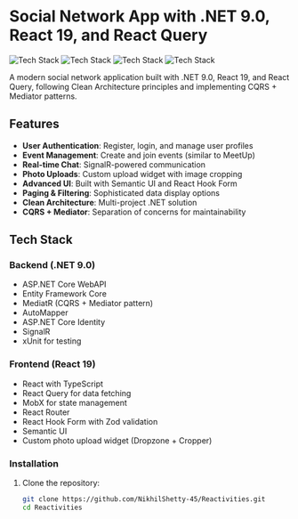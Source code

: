# Social Network App with .NET 9.0, React 19, and React Query

![Tech Stack](https://img.shields.io/badge/.NET-9.0-512BD4?logo=dotnet)
![Tech Stack](https://img.shields.io/badge/React-19-61DAFB?logo=react)
![Tech Stack](https://img.shields.io/badge/TypeScript-4.9.5-3178C6?logo=typescript)
![Tech Stack](https://img.shields.io/badge/React_Query-5.0.0-FF4154?logo=reactquery)

A modern social network application built with .NET 9.0, React 19, and React Query, following Clean Architecture principles and implementing CQRS + Mediator patterns.

## Features

- **User Authentication**: Register, login, and manage user profiles
- **Event Management**: Create and join events (similar to MeetUp)
- **Real-time Chat**: SignalR-powered communication
- **Photo Uploads**: Custom upload widget with image cropping
- **Advanced UI**: Built with Semantic UI and React Hook Form
- **Paging & Filtering**: Sophisticated data display options
- **Clean Architecture**: Multi-project .NET solution
- **CQRS + Mediator**: Separation of concerns for maintainability

## Tech Stack

### Backend (.NET 9.0)
- ASP.NET Core WebAPI
- Entity Framework Core
- MediatR (CQRS + Mediator pattern)
- AutoMapper
- ASP.NET Core Identity
- SignalR
- xUnit for testing

### Frontend (React 19)
- React with TypeScript
- React Query for data fetching
- MobX for state management
- React Router
- React Hook Form with Zod validation
- Semantic UI
- Custom photo upload widget (Dropzone + Cropper)


### Installation
1. Clone the repository:
   ```bash
   git clone https://github.com/NikhilShetty-45/Reactivities.git
   cd Reactivities
